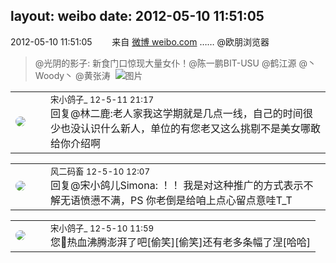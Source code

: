 layout: weibo
date: 2012-05-10 11:51:05
---
<meta name="referrer" content="no-referrer" />

2012-05-10 11:51:05  &nbsp;&nbsp;&nbsp;&nbsp;&nbsp;&nbsp; 来自 <a href="http://weibo.com/" rel="nofollow">微博 weibo.com</a>
…… @欧朋浏览器
>  @光阴的影子: 新食门口惊现大量女仆！@陈一鹏BIT-USU @鹤江源 @丶Woody丶 @黄张涛 ​​​
>  ![图片](https://ww1.sinaimg.cn/large/4aa814c8jw1dst22drdosj.jpg)

<table style="width: 100%;">
  <tr>
    <td style="width: 40px;"><img style="border-radius:50%" src="https://tva3.sinaimg.cn/crop.92.47.244.244.50/88f80b2bjw8eukpmat8a6j20c8086jrv.jpg?KID=imgbed,tva&Expires=1624463792&ssig=o%2By0UrXYYH"></td>
    <td colspan="2"><small>宋小鸽子_ 12-5-11 21:17</small><br/>回复@林二鹿:老人家我这学期就是几点一线，自己的时间很少也没认识什么新人，单位的有您老又这么挑剔不是美女哪敢给你介绍啊</td>
  </tr>
</table>

<table style="width: 100%;">
  <tr>
    <td style="width: 40px;"><img style="border-radius:50%" src="https://tva3.sinaimg.cn/crop.0.0.639.639.50/6d2a6003jw8f3idy69w2gj20hs0hrt9g.jpg?KID=imgbed,tva&Expires=1624463792&ssig=osPLQDVfQT"></td>
    <td colspan="2"><small>风二码畜 12-5-10 12:07</small><br/>回复@宋小鸽儿Simona: ！！ 我是对这种推广的方式表示不解无语愤懑不满，PS 你老倒是给咱上点心留点意哇T_T</td>
  </tr>
</table>

<table style="width: 100%;">
  <tr>
    <td style="width: 40px;"><img style="border-radius:50%" src="https://tva3.sinaimg.cn/crop.92.47.244.244.50/88f80b2bjw8eukpmat8a6j20c8086jrv.jpg?KID=imgbed,tva&Expires=1624463792&ssig=o%2By0UrXYYH"></td>
    <td colspan="2"><small>宋小鸽子_ 12-5-10 11:59</small><br/>您👴热血沸腾澎湃了吧[偷笑][偷笑]还有老多条幅了涅[哈哈]</td>
  </tr>
</table>
